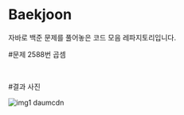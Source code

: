 # Baekjoon

자바로 백준 문제를 풀어놓은 코드 모음 레파지토리입니다.

#문제 2588번 곱셈 

<a href="https://github.com/do04200611/Baekjoon/assets/74278578/4dd1b058-e046-4119-ad2d-b0d7277e95ac"> </a> <br>


#결과 사진

![img1 daumcdn](https://github.com/do04200611/Baekjoon/assets/74278578/c43c0d3b-2265-46d9-bc5a-c72d5164a59a)
